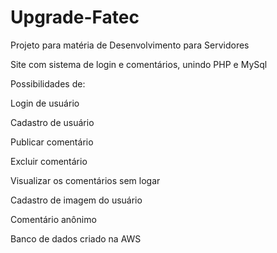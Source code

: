 # Upgrade-Fatec
Projeto para matéria de Desenvolvimento para Servidores

Site com sistema de login e comentários, unindo PHP e MySql

Possibilidades de:

Login de usuário

Cadastro de usuário

Publicar comentário

Excluir comentário

Visualizar os comentários sem logar

Cadastro de imagem do usuário

Comentário anônimo

Banco de dados criado na AWS
